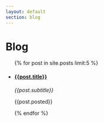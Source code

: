 ```yaml
---
layout: default
section: blog
---
```


# Blog

<ul>
  {% for post in site.posts limit:5 %}
  <br>
  <li>
    <h4><a href="{{site.baseurl}}{{post.url}}">{{post.title}}</a></h4>
    <p><em>{{post.subtitle}}</em></p>
    <p>{{post.posted}}</p>
  </li>
  {% endfor %}
</ul>